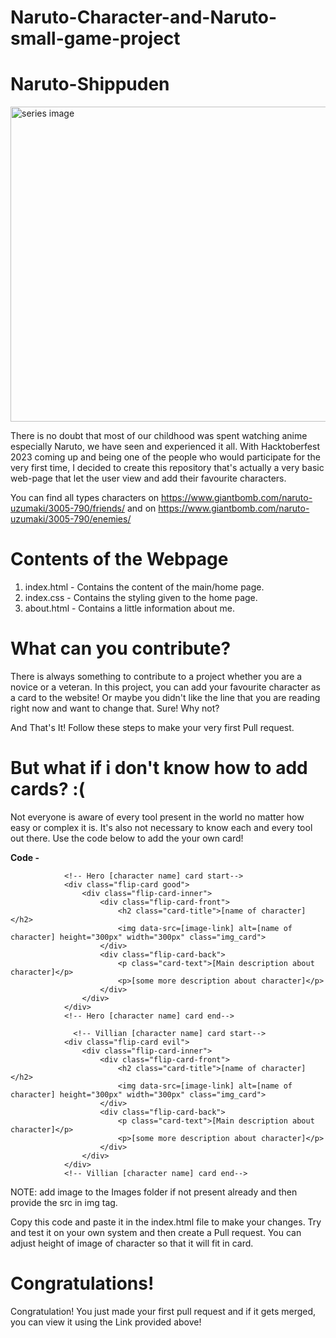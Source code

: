# Naruto-Character-and-Naruto-small-game-project
# Naruto-Shippuden
<img width="2295"  height="504" alt="series image" src="https://external-content.duckduckgo.com/iu/?u=https%3A%2F%2Fwallpapercave.com%2Fwp%2Fwp3170365.jpg&f=1&nofb=1">

There is no doubt that most  of our childhood was spent watching anime especially Naruto, we have seen and experienced it all. With Hacktoberfest 2023 coming up and being one of the people who would participate for the very first time, I decided to create this repository that's actually a very basic web-page that let the user view and add their favourite characters.

You can find all types characters on https://www.giantbomb.com/naruto-uzumaki/3005-790/friends/ and on https://www.giantbomb.com/naruto-uzumaki/3005-790/enemies/

# Contents of the Webpage

1. index.html - Contains the content of the main/home page.
2. index.css -  Contains the styling given to the  home page.
3. about.html - Contains a little information about me.

# What can you contribute?

There is always something to contribute to a project whether you are a novice or a veteran. In this project, you can add your favourite character as a card to the website! Or maybe you didn't like the line that you are reading right now and want to change that. Sure! Why not?


And That's It!
Follow these steps to make your very first Pull request.

# But what if i don't know how to add cards? :(

Not everyone is aware of every tool present in the world no matter how easy or complex it is. It's also not necessary to know each and every tool out there. Use the code below to add the your own card!

<b>Code -</b> 

                <!-- Hero [character name] card start-->
                <div class="flip-card good">
                    <div class="flip-card-inner">
                        <div class="flip-card-front">
                            <h2 class="card-title">[name of character]</h2>
                            <img data-src=[image-link] alt=[name of character] height="300px" width="300px" class="img_card">
                        </div>
                        <div class="flip-card-back">
                            <p class="card-text">[Main description about character]</p>
                            <p>[some more description about character]</p>
                        </div>
                    </div>
                </div>
                <!-- Hero [character name] card end-->

                  <!-- Villian [character name] card start-->
                <div class="flip-card evil">
                    <div class="flip-card-inner">
                        <div class="flip-card-front">
                            <h2 class="card-title">[name of character]</h2>
                            <img data-src=[image-link] alt=[name of character] height="300px" width="300px" class="img_card">
                        </div>
                        <div class="flip-card-back">
                            <p class="card-text">[Main description about character]</p>
                            <p>[some more description about character]</p>
                        </div>
                    </div>
                </div>
                <!-- Villian [character name] card end-->

NOTE: add image to the Images folder if not present already and then provide the src in img tag.

Copy this code and paste it in the index.html file to make your changes. Try and test it on your own system and then create a Pull request. You can adjust height of image of character so that it will fit in card.


# Congratulations!

Congratulation! You just made your first pull request and if it gets merged, you can view it using the Link provided above!
